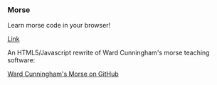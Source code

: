 ### Morse

Learn morse code in your browser!

[Link](http://mar.ly/morse)

An HTML5/Javascript rewrite of Ward Cunningham's morse teaching software:

  [Ward Cunningham's Morse on GitHub](http://github.com/WardCunningham/morse)


